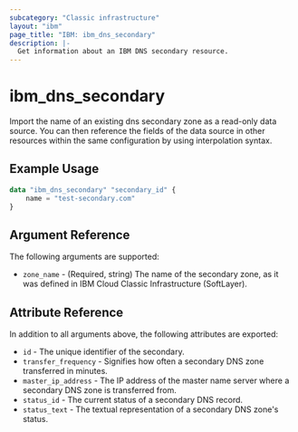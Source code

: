 ```yaml
---
subcategory: "Classic infrastructure"
layout: "ibm"
page_title: "IBM: ibm_dns_secondary"
description: |-
  Get information about an IBM DNS secondary resource.
---
```


# ibm\_dns_secondary

Import the name of an existing dns secondary zone as a read-only data source. You can then reference the fields of the data source in other resources within the same configuration by using interpolation syntax.

## Example Usage

```terraform
data "ibm_dns_secondary" "secondary_id" {
    name = "test-secondary.com"
}
```

## Argument Reference

The following arguments are supported:

* `zone_name` - (Required, string) The name of the secondary zone, as it was defined in IBM Cloud Classic Infrastructure (SoftLayer).

## Attribute Reference

In addition to all arguments above, the following attributes are exported:

* `id` - The unique identifier of the secondary.
* `transfer_frequency` - Signifies how often a secondary DNS zone transferred in minutes.
* `master_ip_address` - The IP address of the master name server where a secondary DNS zone is transferred from.
* `status_id` - The current status of a secondary DNS record.
* `status_text` - The textual representation of a secondary DNS zone's status.
